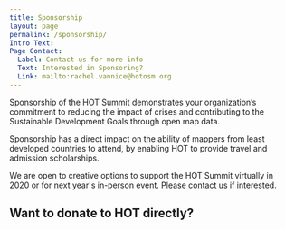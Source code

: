 ```yaml
---
title: Sponsorship
layout: page
permalink: /sponsorship/
Intro Text: 
Page Contact:
  Label: Contact us for more info
  Text: Interested in Sponsoring?
  Link: mailto:rachel.vannice@hotosm.org
---
```


Sponsorship of the HOT Summit demonstrates your organization’s commitment to reducing the impact of crises and contributing to the Sustainable Development Goals through open map data.

Sponsorship has a direct impact on the ability of mappers from least developed countries to attend, by enabling HOT to provide travel and admission scholarships.

We are open to creative options to support the HOT Summit virtually in 2020 or for next year's in-person event. <a href="mailto:rachel.vannice@hotosm.org">Please contact us</a> if interested. 

## Want to donate to HOT directly?

<div class="donate-form-wrapper" style="text-align:left;">
<script src="https://cdn.donately.com/dntly-core/current/core.min.js" data-donately-id="act_6050cafb6dc1" data-stripe-publishable-key="pk_live_V98OphdHjflWilBEfL1IK28w" data-donately-amount="20" data-donately-presets="10,20,40,100" data-donately-billing-zip="true" data-donately-comment="true" data-donately-anonymous="true" data-donately-onbehalf="true" data-donately-payment-options="cc,ach" data-donately-donor-pays-fees='{"cc":{"processor_percent":"0.029","processor_fixed":"0.30","dntly_percent":"0.03"}}' ></script>
</div>
